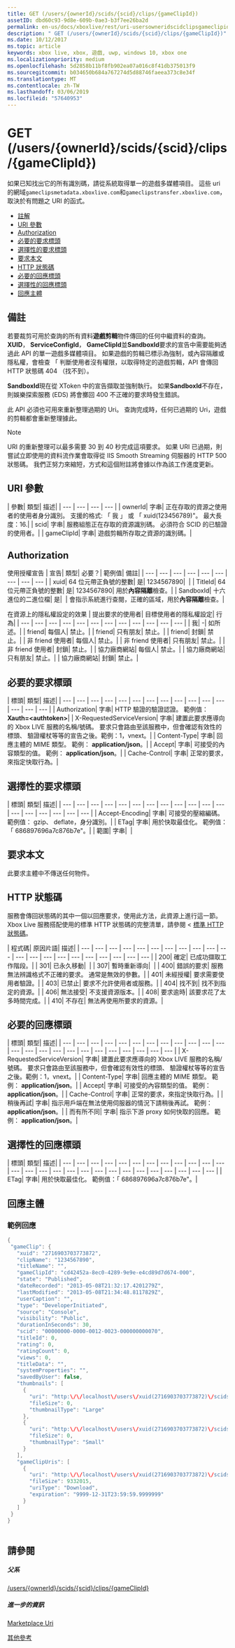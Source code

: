 ```yaml
---
title: GET (/users/{ownerId}/scids/{scid}/clips/{gameClipId})
assetID: dbd60c93-9d8e-609b-0ae3-b3f7ee26ba2d
permalink: en-us/docs/xboxlive/rest/uri-usersowneridscidclipsgameclipidget.html
description: " GET (/users/{ownerId}/scids/{scid}/clips/{gameClipId})"
ms.date: 10/12/2017
ms.topic: article
keywords: xbox live, xbox, 遊戲, uwp, windows 10, xbox one
ms.localizationpriority: medium
ms.openlocfilehash: 5d2858b11bf8fb902ea07a016c8f41db375013f9
ms.sourcegitcommit: b034650b684a767274d5d88746faeea373c8e34f
ms.translationtype: MT
ms.contentlocale: zh-TW
ms.lasthandoff: 03/06/2019
ms.locfileid: "57640953"
---
```

# <a name="get-usersowneridscidsscidclipsgameclipid"></a>GET (/users/{ownerId}/scids/{scid}/clips/{gameClipId})
如果已知找出它的所有識別碼，請從系統取得單一的遊戲多媒體項目。 這些 uri 的網域`gameclipsmetadata.xboxlive.com`和`gameclipstransfer.xboxlive.com`，取決於有問題之 URI 的函式。
 
  * [註解](#ID4EX)
  * [URI 參數](#ID4EVB)
  * [Authorization](#ID4EAC)
  * [必要的要求標頭](#ID4EUH)
  * [選擇性的要求標頭](#ID4EBCAC)
  * [要求本文](#ID4ETDAC)
  * [HTTP 狀態碼](#ID4E5DAC)
  * [必要的回應標頭](#ID4EQIAC)
  * [選擇性的回應標頭](#ID4EJLAC)
  * [回應主體](#ID4EJMAC)
 
<a id="ID4EX"></a>

 
## <a name="remarks"></a>備註
 
若要裁剪可用於查詢的所有資料**遊戲剪輯**物件傳回的任何中繼資料的查詢。 **XUID**， **ServiceConfigId**， **GameClipId**並**SandboxId**要求的宣告中需要能夠透過此 API 的單一遊戲多媒體項目。 如果遊戲的剪輯已標示為強制，或內容隔離或隱私權，會檢查 「 判斷使用者沒有權限，以取得特定的遊戲剪輯，API 會傳回 HTTP 狀態碼 404 （找不到）。
 
**SandboxId**現在從 XToken 中的宣告擷取並強制執行。 如果**SandboxId**不存在，則娛樂探索服務 (EDS) 將會擲回 400 不正確的要求時發生錯誤。
 
此 API 必須也可用來重新整理過期的 Uri。 查詢完成時，任何已過期的 Uri，遊戲的剪輯都會重新整理據此。 

> [!NOTE] 
> URI 的重新整理可以最多需要 30 到 40 秒完成這項要求。 如果 URI 已過期，則嘗試立即使用的資料流作業會取得從 IIS Smooth Streaming 伺服器的 HTTP 500 狀態碼。 我們正努力來縮短，方式和這個附註將會據以作為該工作進度更新。 


  
<a id="ID4EVB"></a>

 
## <a name="uri-parameters"></a>URI 參數
 
| 參數| 類型| 描述| 
| --- | --- | --- | --- | 
| ownerId| 字串| 正在存取的資源之使用者的使用者身分識別。 支援的格式: 「 我 」 或 「 xuid(123456789)"。 最大長度：16.| 
| scid| 字串| 服務組態正在存取的資源識別碼。 必須符合 SCID 的已驗證的使用者。| 
| gameClipId| 字串| 遊戲剪輯所存取之資源的識別碼。| 
  
<a id="ID4EAC"></a>

 
## <a name="authorization"></a>Authorization
 
使用授權宣告 | 宣告| 類型| 必要？| 範例值| 備註| 
| --- | --- | --- | --- | --- | --- | --- | --- | --- | 
| xuid| 64 位元帶正負號的整數| 是| 1234567890|  | 
| TitleId| 64 位元帶正負號的整數| 是| 1234567890| 用於<b>內容隔離</b>檢查。| 
| SandboxId| 十六進位的二進位檔| 是|  | 會指示系統進行查閱，正確的區域，用於<b>內容隔離</b>檢查。| 
  
在資源上的隱私權設定的效果 | 提出要求的使用者| 目標使用者的隱私權設定| 行為| 
| --- | --- | --- | --- | --- | --- | --- | --- | --- | --- | --- | --- | 
| 我| -| 如所述。| 
| friend| 每個人| 禁止。| 
| friend| 只有朋友| 禁止。| 
| friend| 封鎖| 禁止。| 
| 非 friend 使用者| 每個人| 禁止。| 
| 非 friend 使用者| 只有朋友| 禁止。| 
| 非 friend 使用者| 封鎖| 禁止。| 
| 協力廠商網站| 每個人| 禁止。| 
| 協力廠商網站| 只有朋友| 禁止。| 
| 協力廠商網站| 封鎖| 禁止。| 
 
<a id="ID4EUH"></a>

 
## <a name="required-request-headers"></a>必要的要求標頭
 
| 標頭| 類型| 描述| 
| --- | --- | --- | --- | --- | --- | --- | --- | --- | --- | --- | --- | --- | --- | --- | 
| Authorization| 字串| HTTP 驗證的驗證認證。 範例值：<b>Xauth=&lt;authtoken></b>| 
| X-RequestedServiceVersion| 字串| 建置此要求應導向的 Xbox LIVE 服務的名稱/號碼。 要求只會路由至該服務中，但會確認有效性的標頭、 驗證權杖等等的宣告之後。範例：1，vnext。| 
| Content-Type| 字串| 回應主體的 MIME 類型。 範例： <b>application/json</b>。| 
| Accept| 字串| 可接受的內容類型的值。 範例： <b>application/json</b>。| 
| Cache-Control| 字串| 正常的要求，來指定快取行為。| 
  
<a id="ID4EBCAC"></a>

 
## <a name="optional-request-headers"></a>選擇性的要求標頭
 
| 標頭| 類型| 描述| 
| --- | --- | --- | --- | --- | --- | --- | --- | --- | --- | --- | --- | --- | --- | --- | --- | --- | --- | 
| Accept-Encoding| 字串| 可接受的壓縮編碼。 範例值： gzip、 deflate，身分識別。| 
| ETag| 字串| 用於快取最佳化。 範例值：「 686897696a7c876b7e"。| 
| 範圍| 字串|  | 
  
<a id="ID4ETDAC"></a>

 
## <a name="request-body"></a>要求本文
 
此要求主體中不傳送任何物件。
  
<a id="ID4E5DAC"></a>

 
## <a name="http-status-codes"></a>HTTP 狀態碼
 
服務會傳回狀態碼的其中一個以回應要求，使用此方法，此資源上進行這一節。 Xbox Live 服務搭配使用的標準 HTTP 狀態碼的完整清單，請參閱 <<c0> [ 標準 HTTP 狀態碼](../../additional/httpstatuscodes.md)。
 
| 程式碼| 原因片語| 描述| 
| --- | --- | --- | --- | --- | --- | --- | --- | --- | --- | --- | --- | --- | --- | --- | --- | --- | --- | --- | --- | --- | 
| 200| 確定| 已成功擷取工作階段。| 
| 301| 已永久移動|  | 
| 307| 暫時重新導向|  | 
| 400| 錯誤的要求| 服務無法辨識格式不正確的要求。 通常是無效的參數。| 
| 401| 未經授權| 要求需要使用者驗證。| 
| 403| 已禁止| 要求不允許使用者或服務。| 
| 404| 找不到| 找不到指定的資源。| 
| 406| 無法接受| 不支援資源版本。| 
| 408| 要求逾時| 該要求花了太多時間完成。| 
| 410| 不存在| 無法再使用所要求的資源。| 
  
<a id="ID4EQIAC"></a>

 
## <a name="required-response-headers"></a>必要的回應標頭
 
| 標頭| 類型| 描述| 
| --- | --- | --- | --- | --- | --- | --- | --- | --- | --- | --- | --- | --- | --- | --- | --- | --- | --- | --- | --- | --- | --- | --- | --- | 
| X-RequestedServiceVersion| 字串| 建置此要求應導向的 Xbox LIVE 服務的名稱/號碼。 要求只會路由至該服務中，但會確認有效性的標頭、 驗證權杖等等的宣告之後。範例：1，vnext。| 
| Content-Type| 字串| 回應主體的 MIME 類型。 範例： <b>application/json</b>。| 
| Accept| 字串| 可接受的內容類型的值。 範例： <b>application/json</b>。| 
| Cache-Control| 字串| 正常的要求，來指定快取行為。| 
| 稍後再試| 字串| 指示用戶端在無法使用伺服器的情況下請稍後再試。 範例： <b>application/json</b>。| 
| 而有所不同| 字串| 指示下游 proxy 如何快取的回應。 範例： <b>application/json</b>。| 
  
<a id="ID4EJLAC"></a>

 
## <a name="optional-response-headers"></a>選擇性的回應標頭
 
| 標頭| 類型| 描述| 
| --- | --- | --- | --- | --- | --- | --- | --- | --- | --- | --- | --- | --- | --- | --- | --- | --- | --- | --- | --- | --- | --- | --- | --- | --- | --- | --- | 
| ETag| 字串| 用於快取最佳化。 範例值：「 686897696a7c876b7e"。| 
  
<a id="ID4EJMAC"></a>

 
## <a name="response-body"></a>回應主體
 
<a id="ID4EPMAC"></a>

 
### <a name="sample-response"></a>範例回應
 

```cpp
{
 "gameClip": {
   "xuid": "2716903703773872",
   "clipName": "1234567890",
   "titleName": "",
   "gameClipId": "cd42452a-8ec0-4289-9e9e-e4cd89d7d674-000",
   "state": "Published",
   "dateRecorded": "2013-05-08T21:32:17.4201279Z",
   "lastModified": "2013-05-08T21:34:48.8117829Z",
   "userCaption": "",
   "type": "DeveloperInitiated",
   "source": "Console",
   "visibility": "Public",
   "durationInSeconds": 30,
   "scid": "00000000-0000-0012-0023-000000000070",
   "titleId": 0,
   "rating": 0,
   "ratingCount": 0,
   "views": 0,
   "titleData": "",
   "systemProperties": "",
   "savedByUser": false,
   "thumbnails": [
     {
       "uri": "http:\/\/localhost\/users\/xuid(2716903703773872)\/scids\/00000000-0000-0012-0023-000000000070\/clips\/cd42452a-8ec0-4289-9e9e-e4cd89d7d674-000\/thumbnails\/large",
       "fileSize": 0,
       "thumbnailType": "Large"
     },
     {
       "uri": "http:\/\/localhost\/users\/xuid(2716903703773872)\/scids\/00000000-0000-0012-0023-000000000070\/clips\/cd42452a-8ec0-4289-9e9e-e4cd89d7d674-000\/thumbnails\/small",
       "fileSize": 0,
       "thumbnailType": "Small"
     }
   ],
   "gameClipUris": [
     {
       "uri": "http:\/\/localhost\/users\/xuid(2716903703773872)\/scids\/00000000-0000-0012-0023-000000000070\/clips\/cd42452a-8ec0-4289-9e9e-e4cd89d7d674-000",
       "fileSize": 9332015,
       "uriType": "Download",
       "expiration": "9999-12-31T23:59:59.9999999"
     }
   ]
 }
}
         
```

   
<a id="ID4EZMAC"></a>

 
## <a name="see-also"></a>請參閱
 
<a id="ID4E2MAC"></a>

 
##### <a name="parent"></a>父系 

[/users/{ownerId}/scids/{scid}/clips/{gameClipId}](uri-usersowneridscidclipsgameclipid.md)

  
<a id="ID4EFNAC"></a>

 
##### <a name="further-information"></a>進一步的資訊 

[Marketplace Uri](../marketplace/atoc-reference-marketplace.md)

 [其他參考](../../additional/atoc-xboxlivews-reference-additional.md)

   
